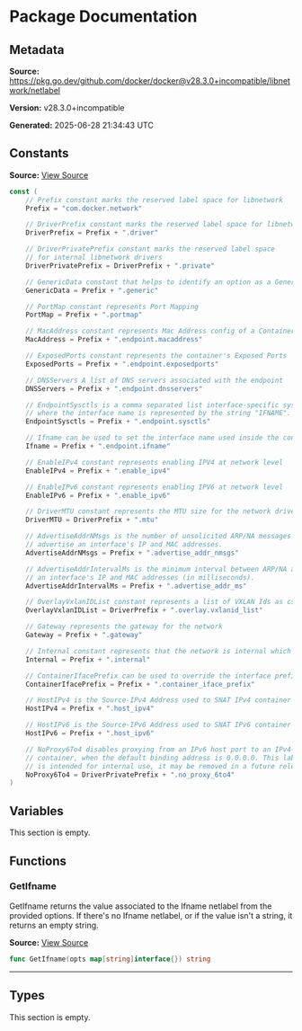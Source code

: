 # Package Documentation

## Metadata

**Source:** https://pkg.go.dev/github.com/docker/docker@v28.3.0+incompatible/libnetwork/netlabel

**Version:** v28.3.0+incompatible

**Generated:** 2025-06-28 21:34:43 UTC

## Constants

**Source:** [View Source](https://github.com/docker/docker/blob/v28.3.0/libnetwork/netlabel/labels.go#L3)

```go
const (
	// Prefix constant marks the reserved label space for libnetwork
	Prefix = "com.docker.network"

	// DriverPrefix constant marks the reserved label space for libnetwork drivers
	DriverPrefix = Prefix + ".driver"

	// DriverPrivatePrefix constant marks the reserved label space
	// for internal libnetwork drivers
	DriverPrivatePrefix = DriverPrefix + ".private"

	// GenericData constant that helps to identify an option as a Generic constant
	GenericData = Prefix + ".generic"

	// PortMap constant represents Port Mapping
	PortMap = Prefix + ".portmap"

	// MacAddress constant represents Mac Address config of a Container
	MacAddress = Prefix + ".endpoint.macaddress"

	// ExposedPorts constant represents the container's Exposed Ports
	ExposedPorts = Prefix + ".endpoint.exposedports"

	// DNSServers A list of DNS servers associated with the endpoint
	DNSServers = Prefix + ".endpoint.dnsservers"

	// EndpointSysctls is a comma separated list interface-specific sysctls
	// where the interface name is represented by the string "IFNAME".
	EndpointSysctls = Prefix + ".endpoint.sysctls"

	// Ifname can be used to set the interface name used inside the container. It takes precedence over ContainerIfacePrefix.
	Ifname = Prefix + ".endpoint.ifname"

	// EnableIPv4 constant represents enabling IPV4 at network level
	EnableIPv4 = Prefix + ".enable_ipv4"

	// EnableIPv6 constant represents enabling IPV6 at network level
	EnableIPv6 = Prefix + ".enable_ipv6"

	// DriverMTU constant represents the MTU size for the network driver
	DriverMTU = DriverPrefix + ".mtu"

	// AdvertiseAddrNMsgs is the number of unsolicited ARP/NA messages that will be sent to
	// advertise an interface's IP and MAC addresses.
	AdvertiseAddrNMsgs = Prefix + ".advertise_addr_nmsgs"

	// AdvertiseAddrIntervalMs is the minimum interval between ARP/NA advertisements for
	// an interface's IP and MAC addresses (in milliseconds).
	AdvertiseAddrIntervalMs = Prefix + ".advertise_addr_ms"

	// OverlayVxlanIDList constant represents a list of VXLAN Ids as csv
	OverlayVxlanIDList = DriverPrefix + ".overlay.vxlanid_list"

	// Gateway represents the gateway for the network
	Gateway = Prefix + ".gateway"

	// Internal constant represents that the network is internal which disables default gateway service
	Internal = Prefix + ".internal"

	// ContainerIfacePrefix can be used to override the interface prefix used inside the container
	ContainerIfacePrefix = Prefix + ".container_iface_prefix"

	// HostIPv4 is the Source-IPv4 Address used to SNAT IPv4 container traffic
	HostIPv4 = Prefix + ".host_ipv4"

	// HostIPv6 is the Source-IPv6 Address used to SNAT IPv6 container traffic
	HostIPv6 = Prefix + ".host_ipv6"

	// NoProxy6To4 disables proxying from an IPv6 host port to an IPv4-only
	// container, when the default binding address is 0.0.0.0. This label
	// is intended for internal use, it may be removed in a future release.
	NoProxy6To4 = DriverPrivatePrefix + ".no_proxy_6to4"
)
```

## Variables

This section is empty.

## Functions

### GetIfname

GetIfname returns the value associated to the Ifname netlabel from the
provided options. If there's no Ifname netlabel, or if the value isn't a
string, it returns an empty string.

**Source:** [View Source](https://github.com/docker/docker/blob/v28.3.0/libnetwork/netlabel/labels.go#L80)  

```go
func GetIfname(opts map[string]interface{}) string
```

---

## Types

This section is empty.

